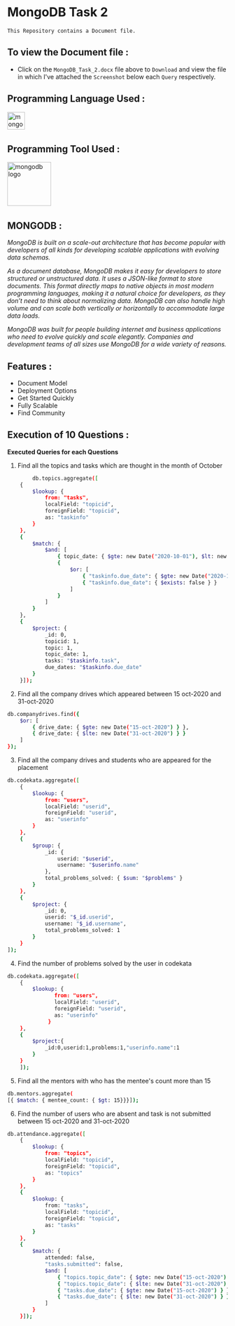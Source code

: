 # MongoDB Task 2 

`This Repository contains a Document file.`  

## To view the Document file :

- Click on the `MongoDB_Task_2.docx` file above to `Download` and view the file in which I've attached the `Screenshot` below each `Query` respectively.


## <h2 align="left">Programming Language Used :</h2>

<div align="left">
  <img src="https://img.shields.io/badge/MongoDB-%234ea94b.svg?style=for-the-badge&logo=mongodb&logoColor=white" height="40" alt="mongod logo"  />
  <img width="40" />
  </div>


## <h2 align="left">Programming Tool Used :</h2>

<div align="left">
  <img src="https://www.svgrepo.com/show/303232/mongodb-logo.svg" height="100" alt="mongodb logo"  />
  <img width="50" />
  </div>

## MONGODB :

*MongoDB is built on a scale-out architecture that has become popular with developers of all kinds for developing scalable applications with evolving data schemas.*

*As a document database, MongoDB makes it easy for developers to store structured or unstructured data. It uses a JSON-like format to store documents. This format directly maps to native objects in most modern programming languages, making it a natural choice for developers, as they don’t need to think about normalizing data. MongoDB can also handle high volume and can scale both vertically or horizontally to accommodate large data loads.*

*MongoDB was built for people building internet and business applications who need to evolve quickly and scale elegantly. Companies and development teams of all sizes use MongoDB for a wide variety of reasons.*

## Features :

  - Document Model
  - Deployment Options
  - Get Started Quickly
  - Fully Scalable
  - Find Community

## Execution of 10 Questions :

**Executed Queries for each Questions**

1. Find all the topics and tasks which are thought in the month of October 

```bash
        db.topics.aggregate([
    {
        $lookup: {
            from: "tasks",
            localField: "topicid",
            foreignField: "topicid",
            as: "taskinfo"
        }
    },
    {
        $match: {
            $and: [
                { topic_date: { $gte: new Date("2020-10-01"), $lt: new Date("2020-11-01") } },
                {
                    $or: [
                        { "taskinfo.due_date": { $gte: new Date("2020-10-01"), $lt: new Date("2020-11-01") } },
                        { "taskinfo.due_date": { $exists: false } }
                    ]
                }
            ]
        }
    },
    {
        $project: {
            _id: 0,
            topicid: 1,
            topic: 1,
            topic_date: 1,
            tasks: "$taskinfo.task",
            due_dates: "$taskinfo.due_date"
        }
    }]);

```

2. Find all the company drives which appeared between 15 oct-2020 and 31-oct-2020 

```bash
db.companydrives.find({
    $or: [
        { drive_date: { $gte: new Date("15-oct-2020") } },
        { drive_date: { $lte: new Date("31-oct-2020") } }
    ]
});

```

3. Find all the company drives and students who are appeared for the placement

```bash
db.codekata.aggregate([
    {
        $lookup: {
            from: "users",
            localField: "userid",
            foreignField: "userid",
            as: "userinfo"
        }
    },
    {
        $group: {
            _id: {
                userid: "$userid",
                username: "$userinfo.name"
            },
            total_problems_solved: { $sum: "$problems" }
        }
    },
    {
        $project: {
            _id: 0,
            userid: "$_id.userid",
            username: "$_id.username",
            total_problems_solved: 1
        }
    }
]);
```

4. Find the number of problems solved by the user in codekata

```bash
db.codekata.aggregate([
    {
        $lookup: {
               from: "users",
               localField: "userid",
               foreignField: "userid",
               as: "userinfo"
             }
    },
    {
        $project:{
            _id:0,userid:1,problems:1,"userinfo.name":1
        }
    }
    ]);
```

5. Find all the mentors with who has the mentee's count more than 15

```bash
db.mentors.aggregate(
[{ $match: { mentee_count: { $gt: 15}}}]);

```

6. Find the number of users who are absent and task is not submitted  between 15 oct-2020 and 31-oct-2020

```bash
db.attendance.aggregate([
    {
        $lookup: {
            from: "topics",
            localField: "topicid",
            foreignField: "topicid",
            as: "topics"
        }
    },
    {
        $lookup: {
            from: "tasks",
            localField: "topicid",
            foreignField: "topicid",
            as: "tasks"
        }
    },
    {
        $match: {
            attended: false,
            "tasks.submitted": false,
            $and: [
                { "topics.topic_date": { $gte: new Date("15-oct-2020") } },
                { "topics.topic_date": { $lte: new Date("31-oct-2020") } },
                { "tasks.due_date": { $gte: new Date("15-oct-2020") } },
                { "tasks.due_date": { $lte: new Date("31-oct-2020") } }
            ]
        }
    }]);
```